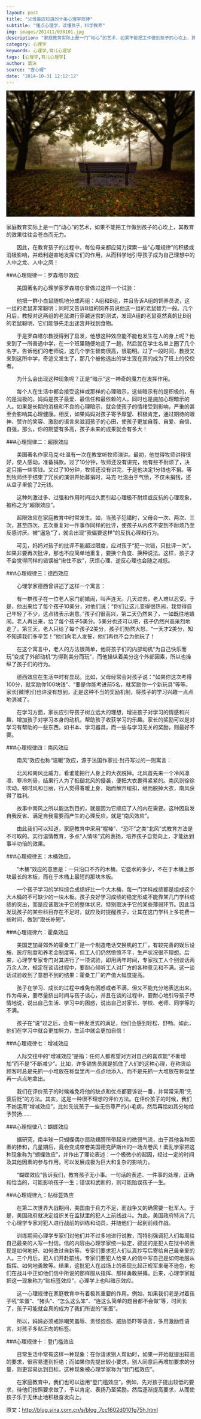 ```yaml
---
layout: post
title: "父母最应知道的十条心理学规律"
subtitle: "懂点心理学，读懂孩子，科学教养"
img: images/201411/030101.jpg
description: "家庭教育实际上是一门“动心”的艺术，如果不能把工作做到孩子的心坎上，其教育的效果往往会苍白而无力。因此，在教育孩子的过程中，每位母亲都应努力探索一些“心理规律”的积极或消极影响，并趋利避害地发挥它们的作用，从而科学地引导孩子成为自己理想中的人中之龙、人中之凤！"
category: 心理学
keywords: 心理学,育儿心理学
tags: [心理学,育儿心理学]
author: 莫沫
source: "壹心理"
date: "2014-10-31 12:12:12"
---
```

<img src="/images/201411/030101.jpg" alt="" />

家庭教育实际上是一门“动心”的艺术，如果不能把工作做到孩子的心坎上，其教育的效果往往会苍白而无力。

　　因此，在教育孩子的过程中，每位母亲都应努力探索一些“心理规律”的积极或消极影响，并趋利避害地发挥它们的作用，从而科学地引导孩子成为自己理想中的人中之龙、人中之凤！

###心理规律一：罗森塔尔效应

　　美国著名的心理学家罗森塔尔曾做过这样一个试验：

　　他把一群小白鼠随机地分成两组：A组和B组，并且告诉A组的饲养员说，这一组的老鼠非常聪明；同时又告诉B组的饲养员说他这一组的老鼠智力一般。几个月后，教授对这两组的老鼠进行穿越迷宫的测试，发现A组的老鼠竟然真的比B组的老鼠聪明，它们能够先走出迷宫并找到食物。

　　于是罗森塔尔教授得到了启发，他想这种效应能不能也发生在人的身上呢？他来到了一所普通中学，在一个班里随便地走了一趟，然后就在学生名单上圈了几个名字，告诉他们的老师说，这几个学生智商很高，很聪明。过了一段时间，教授又来到这所中学，奇迹又发生了，那几个被他选出的学生现在真的成为了班上的佼佼者。

　　为什么会出现这种现象呢？正是“暗示”这一神奇的魔力在发挥作用。

　　每个人在生活中都会接受这样或那样的心理暗示，这些暗示有的是积极的，有的是消极的。妈妈是孩子最爱、最信任和最依赖的人，同时也是施加心理暗示的人。如果是长期的消极和不良的心理暗示，就会使孩子的情绪受到影响，严重的甚至会影响其心理健康。相反，如果妈妈对孩子寄予厚望、积极肯定，通过期待的眼神、赞许的笑容、激励的语言来滋润孩子的心田，使孩子更加自尊、自爱、自信、自强，那么，你的期望有多高，孩子未来的成果就会有多大！

###心理规律二：超限效应

　　美国著名作家马克·吐温有一次在教堂听牧师演讲。最初，他觉得牧师讲得很好，使人感动，准备捐款。过了10分钟，牧师还没有讲完，他有些不耐烦了，决定只捐一些零钱。又过了10分钟，牧师还没有讲完，于是他决定1分钱也不捐。等到牧师终于结束了冗长的演讲开始募捐时，马克·吐温由于气愤，不仅未捐钱，还从盘子里偷了2元钱。

　　这种刺激过多、过强和作用时间过久而引起心理极不耐烦或反抗的心理现象，被称之为“超限效应”。

　　超限效应在家庭教育中时常发生。如，当孩子犯错时，父母会一次、两次、三次，甚至四次、五次重复对一件事作同样的批评，使孩子从内疚不安到不耐烦乃至反感讨厌。被“逼急”了，就会出现“我偏要这样”的反抗心理和行为。

　　可见，妈妈对孩子的批评不能超过限度，应对孩子“犯一次错，只批评一次”。如果非要再次批评，那也不应简单地重复，要换个角度、换种说法。这样，孩子才不会觉得同样的错误被“揪住不放”，厌烦心理、逆反心理也会随之减低。

###心理规律三：德西效应

　　心理学家德西曾讲述了这样一个寓言：

　　有一群孩子在一位老人家门前嬉闹，叫声连天。几天过去，老人难以忍受。于是，他出来给了每个孩子10美分，对他们说：“你们让这儿变得很热闹，我觉得自己年轻了不少，这点钱表示谢意。”孩子们很高兴，第二天仍然来了，一如既往地嬉闹。老人再出来，给了每个孩子5美分。5美分也还可以吧，孩子仍然兴高采烈地走了。第三天，老人只给了每个孩子2美分，孩子们勃然大怒，“一天才2美分，知不知道我们多辛苦！”他们向老人发誓，他们再也不会为他玩了！

　　在这个寓言中，老人的方法很简单，他将孩子们的内部动机“为自己快乐而玩”变成了外部动机“为得到美分而玩”，而他操纵着美分这个外部因素，所以也操纵了孩子们的行为。

　　德西效应在生活中时有显现。比如，父母经常会对孩子说：“如果你这次考得100分，就奖励你100块钱”、“要是你能考进前5名，就奖励你一个新玩具”等等。家长[微博]们也许没有想到，正是这种不当的奖励机制，将孩子的学习兴趣一点点地消减了。

　　在学习方面，家长应引导孩子树立远大的理想，增进孩子对学习的情感和兴趣，增加孩子对学习本身的动机，帮助孩子收获学习的乐趣。家长的奖励可以是对学习有帮助的一些东西，如书本、学习器具，而一些与学习无关的奖励，则最好不要。

###心理规律四：南风效应

　　南风”效应也称“温暖”效应，源于法国作家拉·封丹写过的一则寓言：

　　北风和南风比威力，看谁能把行人身上的大衣脱掉。北风首先来一个冷风凛凛、寒冷刺骨，结果行人为了抵御北风的侵袭，便把大衣裹得紧紧的。南风则徐徐吹动，顿时风和日丽，行人觉得春暖上身，始而解开纽扣，继而脱掉大衣，南风获得了胜利。

　　故事中南风之所以能达到目的，就是因为它顺应了人的内在需要。这种因启发自我反省、满足自我需要而产生的心理反应，就是“南风效应”。

　　由此我们可以知道，家庭教育中采用“棍棒”、“恐吓”之类“北风”式教育方法是不可取的。实行温情教育，多点“人情味”式的表扬，培养孩子自觉向上，才能达到事半功倍的效果。

###心理规律五：木桶效应。

　　“木桶”效应的意思是：一只沿口不齐的木桶，它盛水的多少，不在于木桶上那块最长的木板，而在于木桶上最短的那块木板。

　　一个孩子学习的学科综合成绩好比一个大木桶，每一门学科成绩都是组成这个大木桶的不可缺少的一块木板。孩子良好学习成绩的稳定形成不能靠某几门学科成绩的突出，而是应该取决于它的整体状况，特别取决于它的某些薄弱环节。因此当发现孩子的某些科目存在不足时，就应及时提醒孩子，让其在这门学科上多花费一些时间，做到“取长补短”。

###心理规律六：霍桑效应

　　美国芝加哥郊外的霍桑工厂是一个制造电话交换机的工厂，有较完善的娱乐设施、医疗制度和养老金制度等，但工人们仍然愤愤不平，生产状况很不理想。后来，心理学专家专门对其进行了一项试验，即用两年时间，专家找工人个别谈话两万余人次，规定在谈话过程中，要耐心倾听工人对厂方的各种意见和不满。这一谈话试验收到了意想不到的结果：霍桑工厂的产值大幅度提高。

　　孩子在学习、成长的过程中难免有困惑或者不满，但又不能充分地表达出来。作为母亲，要尽量挤出时间与孩子谈心，并且在谈的过程中，要耐心地引导孩子尽情地说，说出自己生活、学习中的困惑，说出自己对家长、学校、老师、同学等的不满。

　　孩子在“说”过之后，会有一种发泄式的满足，他们会感到轻松、舒畅。如此，他们在学习中就会更加努力，生活中就会更加自信！

###心理规律七：增减效应

　　人际交往中的“增减效应”是指：任何人都希望对方对自己的喜欢能“不断增加”而不是“不断减少”。比如，许多销售员就是抓住了人们的这种心理，在称货给顾客时总是先抓一小堆放在称盘里再一点点地添入，而不是先抓一大堆放在称盘里再一点点地拿出。

　　我们在评价孩子的时候难免将他的缺点和优点都要诉说一番，并常常采用“先褒后贬”的方法。其实，这是一种很不理想的评价方法。在评价孩子的时候，我们不妨运用“增减效应”，比如先说孩子一些无伤尊严的小毛病，然后再恰如其分地给予赞扬……

###心理规律八：蝴蝶效应

　　据研究，南半球一只蝴蝶偶尔扇动翅膀所带起来的微弱气流，由于其他各种因素的掺和，几星期后，竟会变成席卷美国德克萨斯州的一场龙卷风！紊乱学家把这种现象称为“蝴蝶效应”，并作出了理论表述：一个极微小的起因，经过一定的时间及其他因素的参与作用，可以发展成极为巨大和复杂的影响力。

　　“蝴蝶效应”告诉我们，教育孩子无小事。一句话的表述、一件事的处理，正确和恰当的，可能影响孩子一生；错误和武断的，则可能贻误孩子一生。

###心理规律九：贴标签效应

　　在第二次世界大战期间，美国由于兵力不足，而战争又的确需要一批军人。于是，美国政府就决定组织关在监狱里的犯人上前线战斗。为此，美国政府特派了几个心理学专家对犯人进行战前的训练和动员，并随他们一起到前线作战。

　　训练期间心理学专家们对他们并不过多地进行说教，而特别强调犯人们每周给自己最亲的人写一封信。信的内容由心理学家统一拟定，叙述的是犯人在狱中的表现是如何地好、如何改过自新等。专家们要求犯人们认真抄写后寄给自己最亲爱的人。三个月后，犯人们开赴前线，专家们要犯人给亲人的信中写自己是如何地服从指挥、如何地勇敢等。结果，这批犯人在战场上的表现比起正规军来毫不逊色，他们在战斗中正如他们信中所说的那样服从指挥、那样勇敢拼搏。后来，心理学家就把这一现象称为“贴标签效应”，心理学上也叫暗示效应。


　　这一心理规律在家庭教育中有着极其重要的作用。例如，如果我们老是对着孩子吼“笨蛋”、“猪头”、“怎么这么笨”、“连这么简单的题目都不会做”等，时间长了，孩子可能就会真的成为了我们所说的“笨蛋”。

　　所以，妈妈必须戒除嘲笑羞辱、责怪抱怨、威胁恐吓等语言，多用激励性语言，对孩子多贴正向的标签。

###心理规律十：登门槛效应

　　日常生活中常有这样一种现象：在你请求别人帮助时，如果一开始就提出较高的要求，很容易遭到拒绝；而如果你先提出较小要求，别人同意后再增加要求的分量，则更容易达到目标，这种现象被心理学家称为“登门槛效应”。

　　在家庭教育中，我们也可以运用“登门槛效应”。例如，先对孩子提出较低的要求，待他们按照要求做了，予以肯定、表扬乃至奖励，然后逐渐提高要求，从而使孩子乐于无休止地积极奋发向上。

原文：http://blog.sina.com.cn/s/blog_7cc1602d0101g75h.html